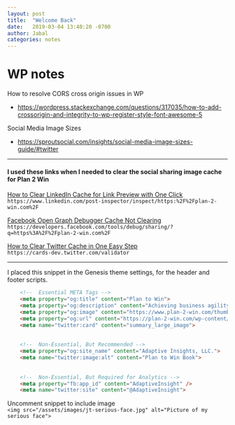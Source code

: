 ```yaml
---
layout: post
title:  "Welcome Back"
date:   2019-03-04 13:40:20 -0700
author: Jabal
categories: notes
---
```



# WP notes
How to resolve CORS cross origin issues in WP
- https://wordpress.stackexchange.com/questions/317035/how-to-add-crossorigin-and-integrity-to-wp-register-style-font-awesome-5


Social Media Image Sizes
- https://sproutsocial.com/insights/social-media-image-sizes-guide/#twitter

----


#### I used these links when I needed to clear the social sharing image cache for Plan 2 Win

[How to Clear LinkedIn Cache for Link Preview with One Click](https://woorkup.com/linkedin-cache/)  
`https://www.linkedin.com/post-inspector/inspect/https:%2F%2Fplan-2-win.com%2F`  
  
[Facebook Open Graph Debugger Cache Not Clearing](https://woorkup.com/facebook-open-graph-debugger-cache-clearing/)  
`https://developers.facebook.com/tools/debug/sharing/?q=https%3A%2F%2Fplan-2-win.com%2F`  
  
[How to Clear Twitter Cache in One Easy Step](https://woorkup.com/how-to-clear-twitter-cache/)  
`https://cards-dev.twitter.com/validator`  

----

I placed this snippet in the Genesis theme settings, for the header and footer scripts.

````html
    <!--  Essential META Tags -->
    <meta property="og:title" content="Plan to Win">
    <meta property="og:description" content="Achieving business agility in the age of urgency.">
    <meta property="og:image" content="https://www.plan-2-win.com/thumbnail.jpg">
    <meta property="og:url" content="https://plan-2-win.com/wp-content/uploads/2019/03/plan-to-win-facebook.jpg">
    <meta name="twitter:card" content="summary_large_image">
    
    
    <!--  Non-Essential, But Recommended -->
    <meta property="og:site_name" content="Adaptive Insights, LLC.">
    <meta name="twitter:image:alt" content="Plan to Win Book">
    
    
    <!--  Non-Essential, But Required for Analytics -->
    <meta property="fb:app_id" content="AdaptiveInsight" />
    <meta name="twitter:site" content="@AdaptiveInsight">
````

Uncomment snippet to include image  
`<img src="/assets/images/jt-serious-face.jpg" alt="Picture of my serious face">`